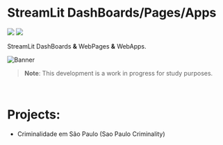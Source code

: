 # StreamLit DashBoards/Pages/Apps

<a href='https://github.com/kauefs'           alt='GitHub'  ><img src='https://img.shields.io/badge/work%20in%20progress-FF103F'                  /></a>
<a href='https://www.linkedin.com/in/kauefs/' alt='LinkedIn'><img src='https://img.shields.io/badge/LinkedIn-0077B5?logo=linkedin&logoColor=white'/></a> 

StreamLit DashBoards **&** WebPages **&** WebApps.

![Banner](img/header.gif)

> **Note**: This development is a work in progress for study purposes.

<br>

# Projects:

* Criminalidade em São Paulo (Sao Paulo Criminality)
